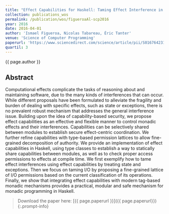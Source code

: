 ```yaml
---
title: "Effect Capabilities for Haskell: Taming Effect Interference in Monadic Programming"
collection: publications_wos
permalink: /publication/wos/figueroaAl-scp2016
year: 2016
date: 2016-04-01
author: 'Ismael Figueroa, Nicolas Tabareau, Éric Tanter'
venue: 'Science of Computer Programming'
paperurl: 'https://www.sciencedirect.com/science/article/pii/S0167642315004062'
quartil: 3
---
```


{{ page.author }}

## Abstract

Computational effects complicate the tasks of reasoning about and maintaining
software, due to the many kinds of interferences that can occur. While
different proposals have been formulated to alleviate the fragility and burden
of dealing with specific effects, such as state or exceptions, there is no
prevalent robust mechanism that addresses the general interference issue.
Building upon the idea of capability-based security, we propose effect
capabilities as an effective and flexible manner to control monadic effects and
their interferences. Capabilities can be selectively shared between modules to
establish secure effect-centric coordination. We further refine capabilities
with type-based permission lattices to allow fine-grained decomposition of
authority. We provide an implementation of effect capabilities in Haskell,
using type classes to establish a way to statically share capabilities between
modules, as well as to check proper access permissions to effects at compile
time. We first exemplify how to tame effect interferences using effect
capabilities by treating state and exceptions. Then we focus on taming I/O by
proposing a fine-grained lattice of I/O permissions based on the current
classification of its operations. Finally, we show that integrating effect
capabilities with modern tag-based monadic mechanisms provides a practical,
modular and safe mechanism for monadic programming in Haskell.

>Download the paper here: [{{ page.paperurl }}]({{ page.paperurl}})
{:.prompt-info}
